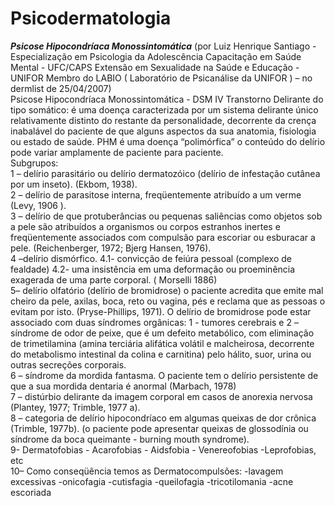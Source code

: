 # **Psicodermatologia**


***Psicose Hipocondríaca Monossintomática*** (por Luiz Henrique Santiago - Especialização em Psicologia da Adolescência Capacitação em Saúde Mental - UFC/CAPS Extensão em Sexualidade na Saúde e Educação \-UNIFOR Membro do LABIO ( Laboratório de Psicanálise da UNIFOR ) – no dermlist de 25/04/2007)   
Psicose Hipocondríaca Monossintomática - DSM IV Transtorno Delirante do tipo somático: é uma doença caracterizada por um sistema delirante único relativamente distinto do restante da personalidade, decorrente da crença inabalável do paciente de que alguns aspectos da sua anatomia, fisiologia ou estado de saúde. PHM é uma doença “polimórfica” o conteúdo do delírio pode variar amplamente de paciente para paciente.   
Subgrupos:  
1 – delírio parasitário ou delírio dermatozóico (delírio de infestação cutânea por um inseto). (Ekbom, 1938).   
2 – delírio de parasitose interna, freqüentemente atribuído a um verme (Levy, 1906 ).   
3 – delírio de que protuberâncias ou pequenas saliências como objetos sob a pele são atribuídos a organismos ou corpos estranhos inertes e freqüentemente associados com compulsão para escoriar ou esburacar a pele. (Reichenberger, 1972; Bjerg Hansen, 1976).   
4 –delírio dismórfico. 4.1- convicção de feiúra pessoal (complexo de fealdade) 4.2- uma insistência em uma deformação ou proeminência exagerada de uma parte corporal. ( Morselli 1886\)   
5– delírio olfatório (delírio de bromidrose) o paciente acredita que emite mal cheiro da pele, axilas, boca, reto ou vagina, pés e reclama que as pessoas o evitam por isto. (Pryse-Phillips, 1971). O delírio de bromidrose pode estar associado com duas síndromes orgânicas: 1 - tumores cerebrais e 2 –síndrome de odor de peixe, que é um defeito metabólico, com eliminação de trimetilamina (amina terciária alifática volátil e malcheirosa, decorrente do metabolismo intestinal da colina e carnitina) pelo hálito, suor, urina ou outras secreções corporais.   
6 – síndrome da mordida fantasma. O paciente tem o delírio persistente de que a sua mordida dentaria é anormal (Marbach, 1978\)   
7 – distúrbio delirante da imagem corporal em casos de anorexia nervosa (Plantey, 1977; Trimble, 1977 a).   
8 – categoria de delírio hipocondríaco em algumas queixas de dor crônica (Trimble, 1977b). (o paciente pode apresentar queixas de glossodínia ou síndrome da boca queimante - burning mouth syndrome).   
9- Dermatofobias - Acarofobias - Aidsfobia - Venereofobias \-Leprofobias, etc   
10– Como conseqüência temos as Dermatocompulsões: \-lavagem excessivas \-onicofagia \-cutisfagia \-queilofagia \-tricotilomania \-acne escoriada 

